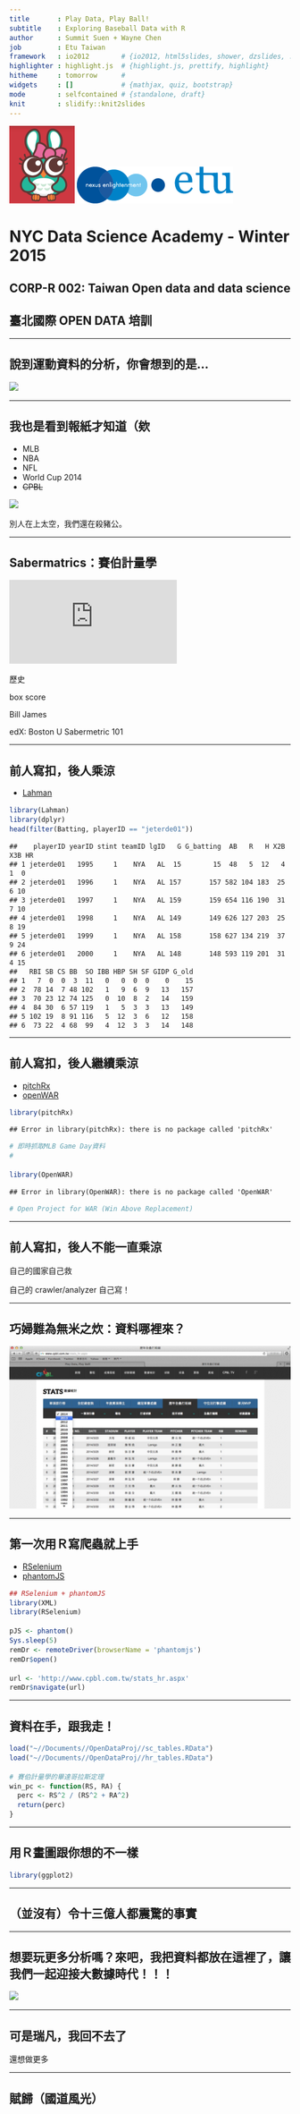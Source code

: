 ```yaml
---
title       : Play Data, Play Ball!
subtitle    : Exploring Baseball Data with R
author      : Summit Suen + Wayne Chen
job         : Etu Taiwan
framework   : io2012        # {io2012, html5slides, shower, dzslides, ...}
highlighter : highlight.js  # {highlight.js, prettify, highlight}
hitheme     : tomorrow      # 
widgets     : []            # {mathjax, quiz, bootstrap}
mode        : selfcontained # {standalone, draft}
knit        : slidify::knit2slides
---
```


![](assets/img/global_333669892.jpeg) ![](assets/img/etu_logo.png)

# NYC Data Science Academy - Winter 2015

## CORP-R 002: Taiwan Open data and data science

## 臺北國際 OPEN DATA 培訓



--- 

## 說到運動資料的分析，你會想到的是...

![](https://www.ocf.berkeley.edu/~superb/pics/moneyball.jpg)

---

## 我也是看到報紙才知道（欸

- MLB
- NBA
- NFL
- World Cup 2014
- <del>CPBL</del>

![](assets/img/wc2014.png)

別人在上太空，我們還在殺豬公。

---

## Sabermatrics：賽伯計量學

![](https://bostonu.qualtrics.com/CP/Graphic.php?IM=IM_2h31EGcJG5TEfPf)

歷史

box score

Bill James

edX: Boston U Sabermetric 101

--- 

## 前人寫扣，後人乘涼

- [Lahman]()


```r
library(Lahman)
library(dplyr)
head(filter(Batting, playerID == "jeterde01"))
```

```
##    playerID yearID stint teamID lgID   G G_batting  AB   R   H X2B X3B HR
## 1 jeterde01   1995     1    NYA   AL  15        15  48   5  12   4   1  0
## 2 jeterde01   1996     1    NYA   AL 157       157 582 104 183  25   6 10
## 3 jeterde01   1997     1    NYA   AL 159       159 654 116 190  31   7 10
## 4 jeterde01   1998     1    NYA   AL 149       149 626 127 203  25   8 19
## 5 jeterde01   1999     1    NYA   AL 158       158 627 134 219  37   9 24
## 6 jeterde01   2000     1    NYA   AL 148       148 593 119 201  31   4 15
##   RBI SB CS BB  SO IBB HBP SH SF GIDP G_old
## 1   7  0  0  3  11   0   0  0  0    0    15
## 2  78 14  7 48 102   1   9  6  9   13   157
## 3  70 23 12 74 125   0  10  8  2   14   159
## 4  84 30  6 57 119   1   5  3  3   13   149
## 5 102 19  8 91 116   5  12  3  6   12   158
## 6  73 22  4 68  99   4  12  3  3   14   148
```

---

## 前人寫扣，後人繼續乘涼

- [pitchRx](http://cpsievert.github.io/pitchRx/)
- [openWAR](https://baseballwithr.wordpress.com/2014/03/17/introduction-to-openwar/)


```r
library(pitchRx)
```

```
## Error in library(pitchRx): there is no package called 'pitchRx'
```

```r
# 即時抓取MLB Game Day資料
# 

library(OpenWAR)
```

```
## Error in library(OpenWAR): there is no package called 'OpenWAR'
```

```r
# Open Project for WAR (Win Above Replacement)
```

---

## 前人寫扣，後人不能一直乘涼

自己的國家自己救

自己的 crawler/analyzer 自己寫！

---

## 巧婦難為無米之炊：資料哪裡來？

![](assets/img/cpbl_web_snapshot.jpg)

---


## 第一次用Ｒ寫爬蟲就上手

- [RSelenium](http://ropensci.github.io/RSelenium/)
- [phantomJS](http://phantomjs.org/)


```r
## RSelenium + phantomJS
library(XML)
library(RSelenium)

pJS <- phantom()
Sys.sleep(5)
remDr <- remoteDriver(browserName = 'phantomjs')
remDr$open()

url <- 'http://www.cpbl.com.tw/stats_hr.aspx'
remDr$navigate(url)
```

---

## 資料在手，跟我走！


```r
load("~//Documents//OpenDataProj//sc_tables.RData")
load("~//Documents//OpenDataProj//hr_tables.RData")

# 賽伯計量學的畢達哥拉斯定理
win_pc <- function(RS, RA) {
  perc <- RS^2 / (RS^2 + RA^2) 
  return(perc)
}
```

---

## 用Ｒ畫圖跟你想的不一樣


```r
library(ggplot2)
```

---

## （並沒有）令十三億人都震驚的事實


---

## 想要玩更多分析嗎？來吧，我把資料都放在這裡了，讓我們一起迎接大數據時代！！！

![](http://sd.keepcalm-o-matic.co.uk/i/keep-calm-and-play-ball-50.png)

---

## 可是瑞凡，我回不去了

還想做更多

---

## 賦歸（國道風光）
